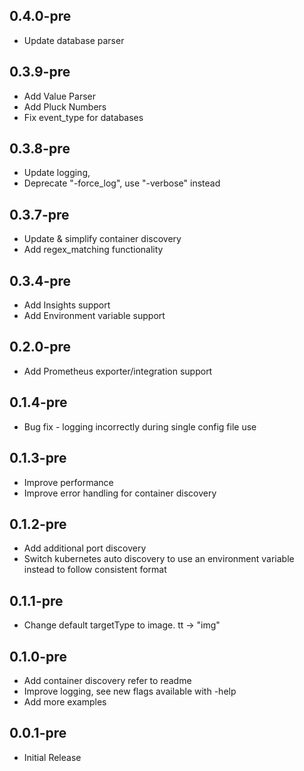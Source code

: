 0.4.0-pre
------
- Update database parser

0.3.9-pre
------
- Add Value Parser
- Add Pluck Numbers
- Fix event_type for databases

0.3.8-pre
------
- Update logging, 
- Deprecate "-force_log", use "-verbose" instead

0.3.7-pre
------
- Update & simplify container discovery
- Add regex_matching functionality

0.3.4-pre
------
- Add Insights support
- Add Environment variable support

0.2.0-pre
------
- Add Prometheus exporter/integration support

0.1.4-pre
------
- Bug fix - logging incorrectly during single config file use

0.1.3-pre
------
- Improve performance
- Improve error handling for container discovery

0.1.2-pre
------
- Add additional port discovery
- Switch kubernetes auto discovery to use an environment variable instead to follow consistent format

0.1.1-pre
------
- Change default targetType to image. tt -> "img"

0.1.0-pre
------
- Add container discovery refer to readme
- Improve logging, see new flags available with -help
- Add more examples

0.0.1-pre
------
- Initial Release